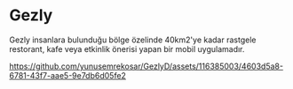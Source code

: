 
# Gezly

Gezly insanlara bulunduğu bölge özelinde 40km2'ye kadar rastgele restorant, kafe veya etkinlik önerisi yapan bir mobil uygulamadır.

https://github.com/yunusemrekosar/GezlyD/assets/116385003/4603d5a8-6781-43f7-aae5-9e7db6d05fe2
